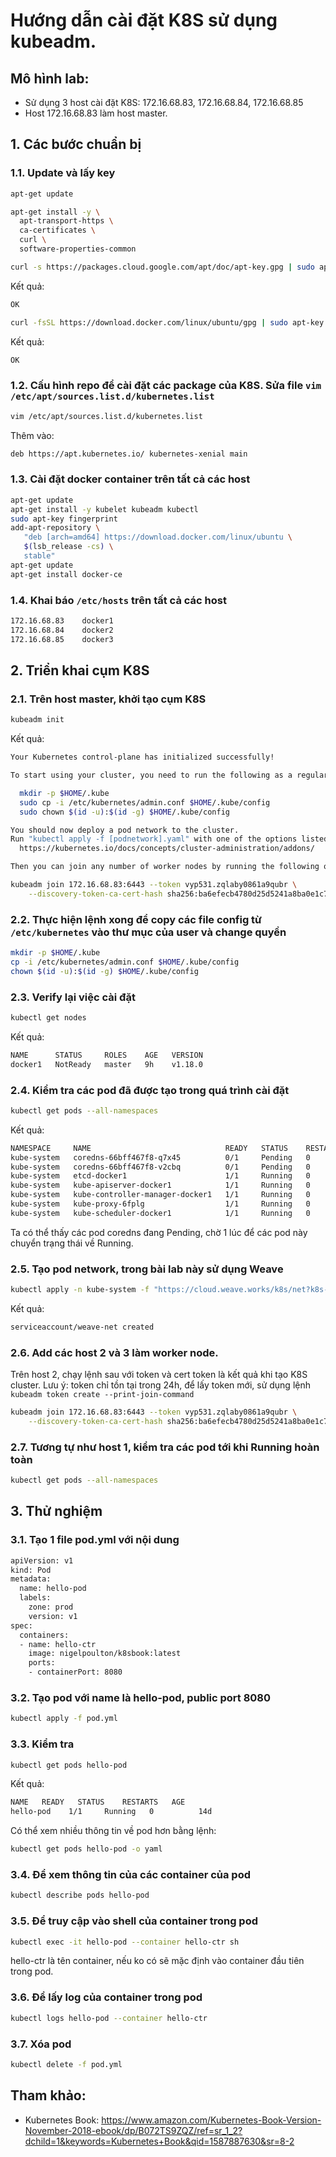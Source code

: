 # Hướng dẫn cài đặt K8S sử dụng kubeadm.

## Mô hình lab:
 - Sử dụng 3 host cài đặt K8S: 172.16.68.83, 172.16.68.84, 172.16.68.85
 - Host 172.16.68.83 làm host master.


## 1. Các bước chuẩn bị
### 1.1. Update và lấy key
```sh
apt-get update
```

```sh
apt-get install -y \
  apt-transport-https \
  ca-certificates \
  curl \
  software-properties-common
```

```sh
curl -s https://packages.cloud.google.com/apt/doc/apt-key.gpg | sudo apt-key add -
```
Kết quả:
```sh
OK
```

```sh
curl -fsSL https://download.docker.com/linux/ubuntu/gpg | sudo apt-key add -
```
Kết quả:
```sh
OK
```

### 1.2. Cấu hình repo để cài đặt các package của K8S. Sửa file `vim /etc/apt/sources.list.d/kubernetes.list` 
```sh
vim /etc/apt/sources.list.d/kubernetes.list
```
Thêm vào:
```sh
deb https://apt.kubernetes.io/ kubernetes-xenial main
```

### 1.3. Cài đặt docker container trên tất cả các host
```sh
apt-get update
apt-get install -y kubelet kubeadm kubectl
sudo apt-key fingerprint
add-apt-repository \
   "deb [arch=amd64] https://download.docker.com/linux/ubuntu \
   $(lsb_release -cs) \
   stable"
apt-get update
apt-get install docker-ce
```

### 1.4. Khai báo `/etc/hosts` trên tất cả các host
```sh
172.16.68.83    docker1
172.16.68.84    docker2
172.16.68.85    docker3
```

## 2.  Triển khai cụm K8S
### 2.1. Trên host master, khởi tạo cụm K8S
```sh
kubeadm init
```

Kết quả:
```sh
Your Kubernetes control-plane has initialized successfully!

To start using your cluster, you need to run the following as a regular user:

  mkdir -p $HOME/.kube
  sudo cp -i /etc/kubernetes/admin.conf $HOME/.kube/config
  sudo chown $(id -u):$(id -g) $HOME/.kube/config

You should now deploy a pod network to the cluster.
Run "kubectl apply -f [podnetwork].yaml" with one of the options listed at:
  https://kubernetes.io/docs/concepts/cluster-administration/addons/

Then you can join any number of worker nodes by running the following on each as root:

kubeadm join 172.16.68.83:6443 --token vyp531.zqlaby0861a9qubr \
    --discovery-token-ca-cert-hash sha256:ba6efecb4780d25d5241a8ba0e1c7ff92a8cce609baa747da68770010e336001 
```

### 2.2. Thực hiện lệnh xong để copy các file config từ `/etc/kubernetes` vào thư mục của user và change quyền
```sh
mkdir -p $HOME/.kube
cp -i /etc/kubernetes/admin.conf $HOME/.kube/config
chown $(id -u):$(id -g) $HOME/.kube/config
```

### 2.3. Verify lại việc cài đặt
```sh
kubectl get nodes
```
Kết quả:
```sh
NAME      STATUS     ROLES    AGE   VERSION
docker1   NotReady   master   9h    v1.18.0
```
### 2.4. Kiểm tra các pod đã được tạo trong quá trình cài đặt
```sh
kubectl get pods --all-namespaces
```
Kết quả:
```sh
NAMESPACE     NAME                              READY   STATUS    RESTARTS   AGE
kube-system   coredns-66bff467f8-q7x45          0/1     Pending   0          9h
kube-system   coredns-66bff467f8-v2cbq          0/1     Pending   0          9h
kube-system   etcd-docker1                      1/1     Running   0          9h
kube-system   kube-apiserver-docker1            1/1     Running   0          9h
kube-system   kube-controller-manager-docker1   1/1     Running   0          9h
kube-system   kube-proxy-6fplg                  1/1     Running   0          9h
kube-system   kube-scheduler-docker1            1/1     Running   0          9h
```
Ta có thể thấy các pod coredns đang Pending, chờ 1 lúc để các pod này chuyển trạng thái về Running.

### 2.5. Tạo pod network, trong bài lab này sử dụng Weave
```sh
kubectl apply -n kube-system -f "https://cloud.weave.works/k8s/net?k8s-version=$(kubectl version | base64 | tr -d '\n')"
```
Kết quả:
```sh
serviceaccount/weave-net created
```

### 2.6. Add các host 2 và 3 làm worker node.
Trên host 2, chạy lệnh sau với token và cert token là kết quả khi tạo K8S cluster. Lưu ý: token chỉ tồn tại trong 24h, để lấy token mới, sử dụng lệnh `kubeadm token create --print-join-command`
```sh
kubeadm join 172.16.68.83:6443 --token vyp531.zqlaby0861a9qubr \
    --discovery-token-ca-cert-hash sha256:ba6efecb4780d25d5241a8ba0e1c7ff92a8cce609baa747da68770010e336001 
```

### 2.7. Tương tự như host 1, kiểm tra các pod tới khi Running hoàn toàn
```sh	
kubectl get pods --all-namespaces
```

## 3. Thử nghiệm
### 3.1. Tạo 1 file pod.yml với nội dung
```sh
apiVersion: v1
kind: Pod
metadata:
  name: hello-pod
  labels:
    zone: prod
    version: v1
spec:
  containers:
  - name: hello-ctr
    image: nigelpoulton/k8sbook:latest
    ports:
    - containerPort: 8080
```
### 3.2. Tạo pod với name là hello-pod, public port 8080
```sh
kubectl apply -f pod.yml
```
### 3.3. Kiểm tra
```sh
kubectl get pods hello-pod
```
Kết quả:
```sh
NAME   READY   STATUS    RESTARTS   AGE
hello-pod    1/1     Running   0          14d
```
Có thể xem nhiều thông tin về pod hơn bằng lệnh:
```sh
kubectl get pods hello-pod -o yaml
```
### 3.4. Để xem thông tin của các container của pod
```sh
kubectl describe pods hello-pod
```
### 3.5. Để truy cập vào shell của container trong pod
```sh
kubectl exec -it hello-pod --container hello-ctr sh
```
hello-ctr là tên container, nếu ko có sẽ mặc định vào container đầu tiên trong pod.
### 3.6. Để lấy log của container trong pod
```sh
kubectl logs hello-pod --container hello-ctr
```
### 3.7. Xóa pod
```sh
kubectl delete -f pod.yml
```

## Tham khảo:
- Kubernetes Book: https://www.amazon.com/Kubernetes-Book-Version-November-2018-ebook/dp/B072TS9ZQZ/ref=sr_1_2?dchild=1&keywords=Kubernetes+Book&qid=1587887630&sr=8-2